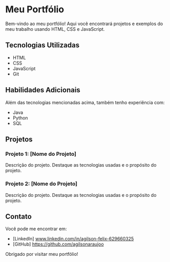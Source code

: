# Meu Portfólio

Bem-vindo ao meu portfólio! Aqui você encontrará projetos e exemplos do meu trabalho usando HTML, CSS e JavaScript.

## Tecnologias Utilizadas

- HTML
- CSS
- JavaScript
- Git

## Habilidades Adicionais

Além das tecnologias mencionadas acima, também tenho experiência com:

- Java
- Python
- SQL

## Projetos

### Projeto 1: [Nome do Projeto]
Descrição do projeto. Destaque as tecnologias usadas e o propósito do projeto.

### Projeto 2: [Nome do Projeto]
Descrição do projeto. Destaque as tecnologias usadas e o propósito do projeto.

## Contato

Você pode me encontrar em:

- [LinkedIn] www.linkedin.com/in/agilson-felix-629660325
- [GitHub] https://github.com/agilsonaraujoo

Obrigado por visitar meu portfólio!
